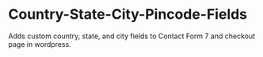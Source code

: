 # Country-State-City-Pincode-Fields
 Adds custom country, state, and city fields to Contact Form 7 and checkout page in wordpress.

